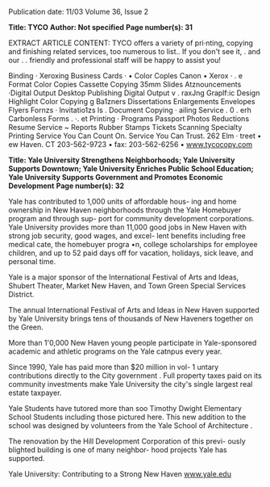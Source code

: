 Publication date: 11/03
Volume 36, Issue 2

**Title: TYCO**
**Author: Not specified**
**Page number(s): 31**

EXTRACT ARTICLE CONTENT:
TYCO offers a variety of pri·nting, copying 
and finishing related services, too numerous 
to list.. If you don't see it, 
. and our . . 
friendly and professional staff will be happy 
to assist you! 

Binding 
· 
Xeroxing 
Business Cards · 
• 
Color Coples Canon • Xerox 
· . e Format Color Copies 
Cassette Copying 
35mm Slides 
Atznouncements 
·Digital Output 
Desktop Publishing 
Digital Output 
v 
. 
raxJng 
Graplf:ic Design 
Highlight Color Copying 
g 
Ba1zners 
Dissertations 
Enlargements 
Envelopes 
Flyers 
Fornzs · 
lnvitatio1zs 
ls 
. Document Copying 
· ailing Service 
. 0 . 
erh 
Carbonless Forms 
. ·. et Printing · 
Programs 
Passport Photos 
Reductions 
Resume Service 
~ 
Reports 
Rubber Stamps 
Tickets 
Scanning 
Specialty Printing 
Service You Can Count On. 
Service You Can Trust. 
262 Elm · treet • 
ew Haven. CT 203-562-9723 • fax: 203-562-6256 • www.tycocopy.com


**Title: Yale University Strengthens Neighborhoods; Yale University Supports Downtown; Yale University Enriches Public School Education; Yale University Supports Government and Promotes Economic Development**
**Page number(s): 32**

Yale has contributed to 1,000 units of affordable hous-
ing and home ownership in New Haven neighborhoods 
through the Yale Homebuyer program and through sup-
port for community development corporations. Yale 
University provides more than 11,000 good jobs in New 
Haven with strong job security, good wages, and excel-
lent benefits including free medical cate, the homebuyer 
progra •n, college scholarships for employee children, and 
up to 52 paid days off for vacation, holidays, sick leave, 
and personal time. 

Yale is a major sponsor of the International Festival of 
Arts and Ideas, Shubert Theater, Market New Haven, 
and Town Green Special Services District. 


The annual International 
Festival of Arts and Ideas in 
New Haven supported by 
Yale University brings tens 
of thousands of New 
Haveners together on the 
Green. 


More than 1'0,000 New Haven young people participate 
in Yale-sponsored academic and athletic programs on the 
Yale catnpus every year. 


Since 1990, Yale has paid more than $20 million in vol-
1 
untary contributions directly to the City government . 
Full property taxes paid on its community investments 
make Yale University the city's single largest real estate 
taxpayer. 


Yale Students have tutored more than soo Timothy 
Dwight Elementary School Students including those 
pictured here. This new addition to the school was 
designed by volunteers from the Yale School of 
Architecture . 


The renovation by the 
Hill Development 
Corporation of this previ-
ously blighted building is 
one of many neighbor-
hood projects Yale has 
supported. 

Yale University: Contributing to a Strong New Haven 
www.yale.edu